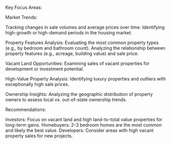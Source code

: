 Key Focus Areas:

Market Trends:

Tracking changes in sale volumes and average prices over time.
Identifying high-growth or high-demand periods in the housing market.

Property Features Analysis:
Evaluating the most common property types (e.g., by bedroom and bathroom count).
Analyzing the relationship between property features (e.g., acreage, building value) and sale price.

Vacant Land Opportunities:
Examining sales of vacant properties for development or investment potential.

High-Value Property Analysis:
Identifying luxury properties and outliers with exceptionally high sale prices.

Ownership Insights:
Analyzing the geographic distribution of property owners to assess local vs. out-of-state ownership trends.


Recommendations:

Investors: Focus on vacant land and high land-to-total value properties for long-term gains.
Homebuyers: 2-3 bedroom homes are the most common and likely the best value.
Developers: Consider areas with high vacant property sales for new projects.

